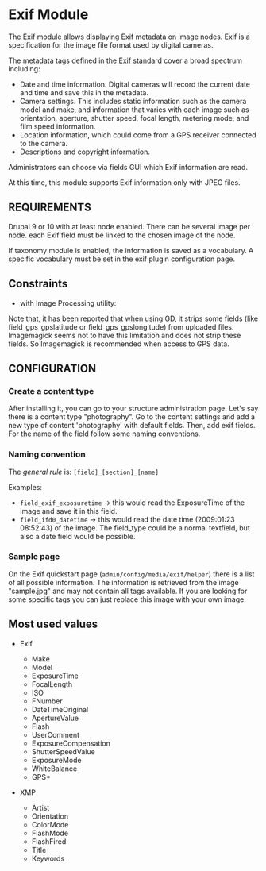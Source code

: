 # Exif Module

The Exif module allows displaying Exif metadata on image nodes. Exif is a
specification for the image file format used by digital cameras.

The metadata tags defined in [the Exif
standard](http://en.wikipedia.org/wiki/Exchangeable_image_file_format) cover a
broad spectrum including:

 * Date and time information. Digital cameras will record the current date and
   time and save this in the metadata.
 * Camera settings. This includes static information such as the camera model
   and make, and information that varies with each image such as orientation,
   aperture, shutter speed, focal length, metering mode, and film speed
   information.
 * Location information, which could come from a GPS receiver connected to the
   camera.
 * Descriptions and copyright information.

Administrators can choose via fields GUI which Exif information are read.

At this time, this module supports Exif information only with JPEG files.


## REQUIREMENTS

Drupal 9 or 10 with at least node enabled. There can be several image per node.
each Exif field must be linked to the chosen image of the node.

If taxonomy module is enabled, the information is saved as a vocabulary. A
specific vocabulary must be set in the exif plugin configuration page.

## Constraints

* with Image Processing utility:

Note that, it has been reported that when using GD, it strips some fields
(like field_gps_gpslatitude or field_gps_gpslongitude) from uploaded files.
Imagemagick seems not to have this limitation and does not strip these fields.
So Imagemagick is recommended when access to GPS data.

## CONFIGURATION

### Create a content type

After installing it, you can go to your structure administration page.
Let's say there is a content type "photography". Go to the content settings and
add a new type of content 'photography' with default fields. Then, add exif fields. For the name of the field follow some naming conventions.

### Naming convention

The *general rule* is: `[field]_[section]_[name]`

Examples:

- `field_exif_exposuretime` -> this would read the ExposureTime of the
  image and save it in this field.
- `field_ifd0_datetime` -> this would read the date time (2009:01:23 08:52:43)
  of the image. The field_type could be a normal textfield, but also a date
  field would be possible.

### Sample page

On the Exif quickstart page (`admin/config/media/exif/helper`) there is a list
of all possible information. The information is retrieved from the image
"sample.jpg" and may not contain all tags available. If you are looking for
some specific tags you can just replace this image with your own image.

## Most used values

- Exif
  - Make
  - Model
  - ExposureTime
  - FocalLength
  - ISO
  - FNumber
  - DateTimeOriginal
  - ApertureValue
  - Flash
  - UserComment
  - ExposureCompensation
  - ShutterSpeedValue
  - ExposureMode
  - WhiteBalance
  - GPS*

- XMP
  - Artist
  - Orientation
  - ColorMode
  - FlashMode
  - FlashFired
  - Title
  - Keywords
